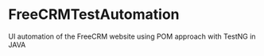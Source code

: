 # FreeCRMTestAutomation
UI automation of the FreeCRM website using POM approach with TestNG in JAVA
